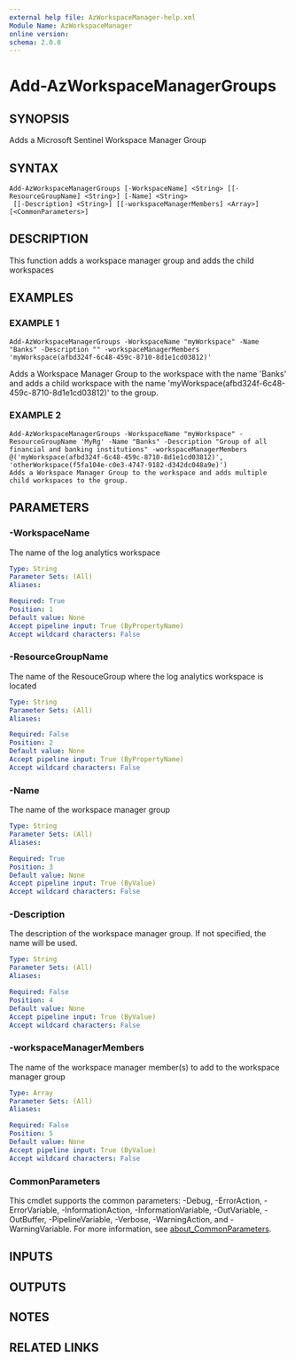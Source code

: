 ```yaml
---
external help file: AzWorkspaceManager-help.xml
Module Name: AzWorkspaceManager
online version:
schema: 2.0.0
---
```


# Add-AzWorkspaceManagerGroups

## SYNOPSIS
Adds a Microsoft Sentinel Workspace Manager Group

## SYNTAX

```
Add-AzWorkspaceManagerGroups [-WorkspaceName] <String> [[-ResourceGroupName] <String>] [-Name] <String>
 [[-Description] <String>] [[-workspaceManagerMembers] <Array>] [<CommonParameters>]
```

## DESCRIPTION
This function adds a workspace manager group and adds the child workspaces

## EXAMPLES

### EXAMPLE 1
```
Add-AzWorkspaceManagerGroups -WorkspaceName "myWorkspace" -Name "Banks" -Description "" -workspaceManagerMembers 'myWorkspace(afbd324f-6c48-459c-8710-8d1e1cd03812)'
```

Adds a Workspace Manager Group to the workspace with the name 'Banks' and adds a child workspace with the name 'myWorkspace(afbd324f-6c48-459c-8710-8d1e1cd03812)' to the group.

### EXAMPLE 2
```
Add-AzWorkspaceManagerGroups -WorkspaceName "myWorkspace" -ResourceGroupName 'MyRg' -Name "Banks" -Description "Group of all financial and banking institutions" -workspaceManagerMembers @('myWorkspace(afbd324f-6c48-459c-8710-8d1e1cd03812)', 'otherWorkspace(f5fa104e-c0e3-4747-9182-d342dc048a9e)')
Adds a Workspace Manager Group to the workspace and adds multiple child workspaces to the group.
```

## PARAMETERS

### -WorkspaceName
The name of the log analytics workspace

```yaml
Type: String
Parameter Sets: (All)
Aliases:

Required: True
Position: 1
Default value: None
Accept pipeline input: True (ByPropertyName)
Accept wildcard characters: False
```

### -ResourceGroupName
The name of the ResouceGroup where the log analytics workspace is located

```yaml
Type: String
Parameter Sets: (All)
Aliases:

Required: False
Position: 2
Default value: None
Accept pipeline input: True (ByPropertyName)
Accept wildcard characters: False
```

### -Name
The name of the workspace manager group

```yaml
Type: String
Parameter Sets: (All)
Aliases:

Required: True
Position: 3
Default value: None
Accept pipeline input: True (ByValue)
Accept wildcard characters: False
```

### -Description
The description of the workspace manager group.
If not specified, the name will be used.

```yaml
Type: String
Parameter Sets: (All)
Aliases:

Required: False
Position: 4
Default value: None
Accept pipeline input: True (ByValue)
Accept wildcard characters: False
```

### -workspaceManagerMembers
The name of the workspace manager member(s) to add to the workspace manager group

```yaml
Type: Array
Parameter Sets: (All)
Aliases:

Required: False
Position: 5
Default value: None
Accept pipeline input: True (ByValue)
Accept wildcard characters: False
```

### CommonParameters
This cmdlet supports the common parameters: -Debug, -ErrorAction, -ErrorVariable, -InformationAction, -InformationVariable, -OutVariable, -OutBuffer, -PipelineVariable, -Verbose, -WarningAction, and -WarningVariable. For more information, see [about_CommonParameters](http://go.microsoft.com/fwlink/?LinkID=113216).

## INPUTS

## OUTPUTS

## NOTES

## RELATED LINKS
